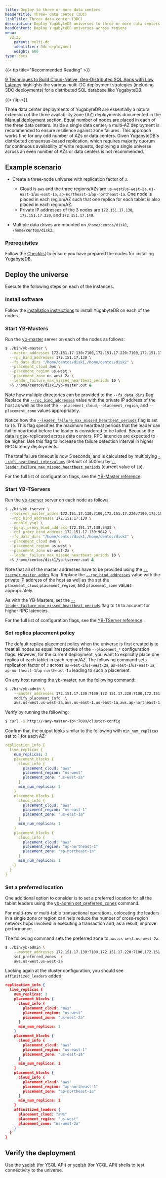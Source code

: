 ```yaml
---
title: Deploy to three or more data centers
headerTitle: Three+ data center (3DC)
linkTitle: Three+ data center (3DC)
description: Deploy YugabyteDB universes to three or more data centers.
headContent: Deploy YugabyteDB universes across regions
menu:
  v2.25
    parent: multi-dc
    identifier: 3dc-deployment
    weight: 600
type: docs
---
```


{{< tip title="Recommended Reading" >}}

[9 Techniques to Build Cloud-Native, Geo-Distributed SQL Apps with Low Latency](https://www.yugabyte.com/blog/9-techniques-to-build-cloud-native-geo-distributed-sql-apps-with-low-latency/) highlights the various multi-DC deployment strategies (including 3DC deployments) for a distributed SQL database like YugabyteDB.

{{< /tip >}}

Three data center deployments of YugabyteDB are essentially a natural extension of the three availability zone (AZ) deployments documented in the [Manual deployment](../../manual-deployment/) section. Equal number of nodes are placed in each of the three data centers. Inside a single data center, a multi-AZ deployment is recommended to ensure resilience against zone failures. This approach works fine for any odd number of AZs or data centers. Given YugabyteDB's distributed consensus-based replication, which requires majority quorum for continuous availability of write requests, deploying a single universe across an even number of AZs or data centers is not recommended.

## Example scenario

- Create a three-node universe with replication factor of `3`.

  - Cloud is `aws` and the three regions/AZs are `us-west`/`us-west-2a`, `us-east-1`/`us-east-1a`, `ap-northeast-1`/`ap-northeast-1a`. One node is placed in each region/AZ such that one replica for each tablet is also placed in each region/AZ.
  - Private IP addresses of the 3 nodes are `172.151.17.130`, `172.151.17.220`, and `172.151.17.140`.

- Multiple data drives are mounted on `/home/centos/disk1`, `/home/centos/disk2`.

### Prerequisites

Follow the [Checklist](../../../deploy/checklist/) to ensure you have prepared the nodes for installing YugabyteDB.

## Deploy the universe

Execute the following steps on each of the instances.

### Install software

Follow the [installation instructions](../../../deploy/manual-deployment/install-software) to install YugabyteDB on each of the nodes.

### Start YB-Masters

Run the [yb-master](../../../reference/configuration/yb-master/) server on each of the nodes as follows:

```sh
$ ./bin/yb-master \
  --master_addresses 172.151.17.130:7100,172.151.17.220:7100,172.151.17.140:7100 \
  --rpc_bind_addresses 172.151.17.130 \
  --fs_data_dirs "/home/centos/disk1,/home/centos/disk2" \
  --placement_cloud aws \
  --placement_region us-west \
  --placement_zone us-west-2a \
  --leader_failure_max_missed_heartbeat_periods 10 \
  >& /home/centos/disk1/yb-master.out &
```

Note how multiple directories can be provided to the `--fs_data_dirs` flag. Replace the [`--rpc_bind_addresses`](../../../reference/configuration/yb-master/#rpc-bind-addresses) value with the private IP address of the host as well as the set the `--placement_cloud`,`--placement_region`, and `--placement_zone` values appropriately.

Notice how the [`--leader_failure_max_missed_heartbeat_periods`](../../../reference/configuration/yb-master/#leader-failure-max-missed-heartbeat-periods) flag is set to `10`. This flag specifies the maximum heartbeat periods that the leader can fail to heartbeat before the leader is considered to be failed. Because the data is geo-replicated across data centers, RPC latencies are expected to be higher. Use this flag to increase the failure detection interval in higher RPC latency deployments.

The total failure timeout is now 5 seconds, and is calculated by multiplying [`--raft_heartbeat_interval_ms`](../../../reference/configuration/yb-master/#raft-heartbeat-interval-ms) (default of 500ms) by [`--leader_failure_max_missed_heartbeat_periods`](../../../reference/configuration/yb-master/#leader-failure-max-missed-heartbeat-periods) (current value of `10`).

For the full list of configuration flags, see the [YB-Master reference](../../../reference/configuration/yb-master/).

### Start YB-TServers

Run the [yb-tserver](../../../reference/configuration/yb-tserver/) server on each node as follows:

```sh
$ ./bin/yb-tserver \
  --tserver_master_addrs 172.151.17.130:7100,172.151.17.220:7100,172.151.17.140:7100 \
  --rpc_bind_addresses 172.151.17.130 \
  --enable_ysql \
  --pgsql_proxy_bind_address 172.151.17.130:5433 \
  --cql_proxy_bind_address 172.151.17.130:9042 \
  --fs_data_dirs "/home/centos/disk1,/home/centos/disk2" \
  --placement_cloud aws \
  --placement_region us-west \
  --placement_zone us-west-2a \
  --leader_failure_max_missed_heartbeat_periods 10 \
  >& /home/centos/disk1/yb-tserver.out &
```

Note that all of the master addresses have to be provided using the [`--tserver_master_addrs`](../../../reference/configuration/yb-tserver/#tserver-master-addrs) flag. Replace the [`--rpc_bind_addresses`](../../../reference/configuration/yb-tserver/#rpc-bind-addresses) value with the private IP address of the host as well as the set the `placement_cloud`,`placement_region`, and `placement_zone` values appropriately.

As with the YB-Masters, set the [`--leader_failure_max_missed_heartbeat_periods`](../../../reference/configuration/yb-tserver/#leader-failure-max-missed-heartbeat-periods) flag to `10` to account for higher RPC latencies.

For the full list of configuration flags, see the [YB-TServer reference](../../../reference/configuration/yb-tserver/).

### Set replica placement policy

The default replica placement policy when the universe is first created is to treat all nodes as equal irrespective of the `--placement_*` configuration flags. However, for the current deployment, you want to explicitly place one replica of each tablet in each region/AZ. The following command sets replication factor of `3` across `us-west-2`/`us-west-2a`, `us-east-1`/`us-east-1a`, `ap-northeast-1`/`ap-northeast-1a` leading to such a placement.

On any host running the yb-master, run the following command:

```sh
$ ./bin/yb-admin \
    --master_addresses 172.151.17.130:7100,172.151.17.220:7100,172.151.17.140:7100 \
    modify_placement_info  \
    aws.us-west.us-west-2a,aws.us-east-1.us-east-1a,aws.ap-northeast-1.ap-northeast-1a 3
```

Verify by running the following:

```sh
$ curl -s http://<any-master-ip>:7000/cluster-config
```

Confirm that the output looks similar to the following with `min_num_replicas` set to 1 for each AZ:

```yaml
replication_info {
  live_replicas {
    num_replicas: 3
    placement_blocks {
      cloud_info {
        placement_cloud: "aws"
        placement_region: "us-west"
        placement_zone: "us-west-2a"
      }
      min_num_replicas: 1
    }
    placement_blocks {
      cloud_info {
        placement_cloud: "aws"
        placement_region: "us-east-1"
        placement_zone: "us-east-1a"
      }
      min_num_replicas: 1
    }
    placement_blocks {
      cloud_info {
        placement_cloud: "aws"
        placement_region: "ap-northeast-1"
        placement_zone: "ap-northeast-1a"
      }
      min_num_replicas: 1
    }
  }
}
```

### Set a preferred location

One additional option to consider is to set a preferred location for all the tablet leaders using the [yb-admin set_preferred_zones](../../../admin/yb-admin#set-preferred-zones) command.

For multi-row or multi-table transactional operations, colocating the leaders in a single zone or region can help reduce the number of cross-region network hops involved in executing a transaction and, as a result, improve performance.

The following command sets the preferred zone to `aws.us-west.us-west-2a`:

```sh
$ ./bin/yb-admin \
    --master_addresses 172.151.17.130:7100,172.151.17.220:7100,172.151.17.140:7100 \
    set_preferred_zones  \
    aws.us-west.us-west-2a
```

Looking again at the cluster configuration, you should see `affinitized_leaders` added:

```json
replication_info {
  live_replicas {
    num_replicas: 3
    placement_blocks {
      cloud_info {
        placement_cloud: "aws"
        placement_region: "us-west"
        placement_zone: "us-west-2a"
      }
      min_num_replicas: 1
    }
    placement_blocks {
      cloud_info {
        placement_cloud: "aws"
        placement_region: "us-east-1"
        placement_zone: "us-east-1a"
      }
      min_num_replicas: 1
    }
    placement_blocks {
      cloud_info {
        placement_cloud: "aws"
        placement_region: "ap-northeast-1"
        placement_zone: "ap-northeast-1a"
      }
      min_num_replicas: 1
    }
    affinitized_leaders {
      placement_cloud: "aws"
      placement_region: "us-west"
      placement_zone: "us-west-2a"
    }
  }
}
```

## Verify the deployment

Use the [ysqlsh](../../../api/ysqlsh/) (for YSQL API) or [ycqlsh](../../../api/ycqlsh/) (for YCQL API) shells to test connectivity to the universe.

